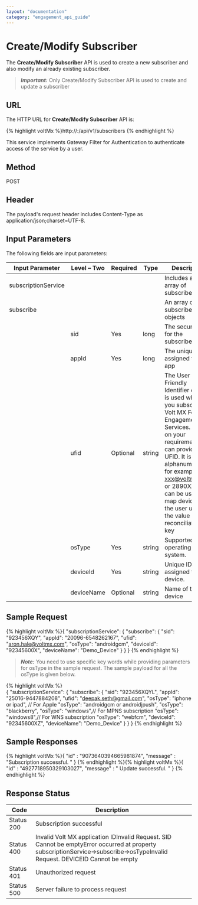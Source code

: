 ```yaml
---
layout: "documentation"
category: "engagement_api_guide"
---
```


# Create/Modify Subscriber

The **Create/Modify Subscriber** API is used to create a new subscriber and also modify an already existing subscriber.

> **_Important:_** Only Create/Modify Subscriber API is used to create and update a subscriber

## URL

The HTTP URL for **Create/Modify Subscriber** API is:

{% highlight voltMx %}http://<host>:<port>/api/v1/subscribers
{% endhighlight %}

This service implements Gateway Filter for Authentication to authenticate access of the service by a user.

## Method

POST

## Header

The payload's request header includes Content-Type as application/json;charset=UTF-8.

## Input Parameters

The following fields are input parameters:

| Input Parameter     | Level – Two | Required | Type   | Description                                                                                                                                                                                                                                                                                              |
| ------------------- | ----------- | -------- | ------ | -------------------------------------------------------------------------------------------------------------------------------------------------------------------------------------------------------------------------------------------------------------------------------------------------------- |
| subscriptionService |             |          |        | Includes an array of subscribe                                                                                                                                                                                                                                                                           |
| subscribe           |             |          |        | An array of subscribe objects                                                                                                                                                                                                                                                                            |
|                     | sid         | Yes      | long   | The security ID for the subscriber                                                                                                                                                                                                                                                                       |
|                     | appId       | Yes      | long   | The unique ID assigned to an app                                                                                                                                                                                                                                                                         |
|                     | ufid        | Optional | string | The User Friendly Identifier or UFID is used when you subscribe to Volt MX Foundry Engagement Services. Based on your requirement, you can provide a UFID. It is alphanumeric, for example xxx@voltmx.com or 2890XZCY. It can be used to map devices to the user using the value as a reconciliation key |
|                     | osType      | Yes      | string | Supported operating system.                                                                                                                                                                                                                                                                              |
|                     | deviceId    | Yes      | string | Unique ID assigned to a device.                                                                                                                                                                                                                                                                          |
|                     | deviceName  | Optional | string | Name of the device                                                                                                                                                                                                                                                                                       |

## Sample Request

{% highlight voltMx %}{
"subscriptionService": {
"subscribe": {
"sid": "923456XQY",
"appId": "20096-6548262167",
"ufid": "aron.hale@voltmx.com",
"osType": "androidgcm",
"deviceId": "92345600X",
"deviceName": "Demo_Device"
}
}
}
{% endhighlight %}

> **_Note:_** You need to use specific key words while providing parameters for osType in the sample request. The sample payload for all the osType is given below.

{% highlight voltMx %}  
 {
"subscriptionService": {
"subscribe": {
"sid": "923456XQYL",
"appId": "25016-9447884208",
"ufid": "deepak.seth@gmail.com",
"osType": "iphone or ipad", // For Apple
"osType": "androidgcm or androidjpush",
"osType": "blackberry",
"osType": "windows",// For MPNS subscription
"osType": "windows8",// For WNS subscription
"osType": "webfcm",
"deviceId": "92345600XZ",
"deviceName": "Demo_Device"
}
}
}
{% endhighlight %}

## Sample Responses

{% highlight voltMx %}{
"id" : "9073640394665981874",
"message" : "Subscription successful. "
}
{% endhighlight %}{% highlight voltMx %}{
"id" : "4927718950329103027",
"message" : " Update successful. "
}
{% endhighlight %}

## Response Status

| Code       | Description                                                                                                                                                                  |
| ---------- | ---------------------------------------------------------------------------------------------------------------------------------------------------------------------------- |
| Status 200 | Subscription successful                                                                                                                                                      |
| Status 400 | Invalid Volt MX application IDInvalid Request. SID Cannot be emptyError occurred at property subscriptionService->subscribe->osTypeInvalid Request. DEVICEID Cannot be empty |
| Status 401 | Unauthorized request                                                                                                                                                         |
| Status 500 | Server failure to process request                                                                                                                                            |
